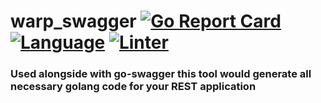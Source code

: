 # warp_swagger [![Go Report Card](https://goreportcard.com/badge/github.com/misnaged/warp_swagger)](https://goreportcard.com/report/github.com/misnaged/warp_swagger) [![Language](https://img.shields.io/badge/Language-Go-blue.svg)](https://golang.org/) [![Linter](https://github.com/misnaged/warp_swagger/actions/workflows/main.yml/badge.svg)](https://github.com/misnaged/warp_swagger/actions/workflows/main.yml)
### Used alongside with go-swagger this tool would generate all necessary golang code for your REST application  